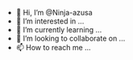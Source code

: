 - 👋 Hi, I’m @Ninja-azusa
- 👀 I’m interested in ...
- 🌱 I’m currently learning ...
- 💞️ I’m looking to collaborate on ...
- 📫 How to reach me ...

<!---
Ninja-azusa/Ninja-azusa is a ✨ special ✨ repository because its `README.md` (this file) appears on your GitHub profile.
You can click the Preview link to take a look at your changes.
--->
